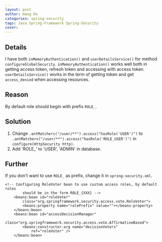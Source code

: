 ```yaml
---
layout: post
author: Hang Hu
categories: spring-security
tags: Java Spring-Framework Spring-Security 
cover: 
---
```


## Details

I have both `inMemoryAuthentication()` and `userDetailsService()` for method `configureGlobalSecurity`. `inMemoryAuthentication()` works well both in getting access token, refresh token and accessing with access token. `userDetailsService()` works in the term of getting token and get `access_denied` when accessing resources.
## Reason

By default role should begin with prefix `ROLE_`.
## Solution

1. Change `.antMatchers("/user/**").access("hasRole('USER')")` to `.antMatchers("/user/**").access("hasRole('ROLE_USER')")` in `configure(HttpSecurity http)`.
2. Add 'ROLE_' to 'USER', 'ADMIN' in database. 
## Further

If you don't want to use `ROLE_` as prefix, change it in `spring-security.xml`.

```
<!-- Configuring RoleVoter bean to use custom access roles, by default roles 
		should be in the form ROLE_{XXX} -->
	<beans:bean id="roleVoter"
		class="org.springframework.security.access.vote.RoleVoter">
		<beans:property name="rolePrefix" value=""></beans:property>
	</beans:bean>
	<beans:bean id="accessDecisionManager"
		class="org.springframework.security.access.vote.AffirmativeBased">
		<beans:constructor-arg name="decisionVoters"
			ref="roleVoter" />
	</beans:bean>
```
